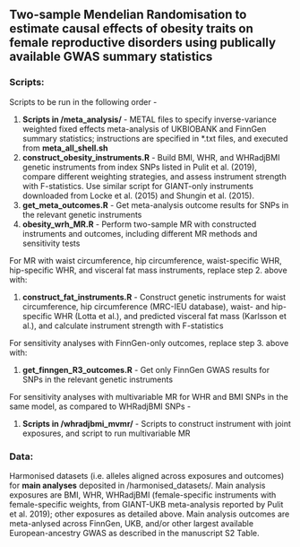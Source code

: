 ## Two-sample Mendelian Randomisation to estimate causal effects of obesity traits on female reproductive disorders using publically available GWAS summary statistics

### Scripts:

Scripts to be run in the following order - 
1. **Scripts in /meta_analysis/** - METAL files to specify inverse-variance weighted fixed effects meta-analysis of UKBIOBANK and FinnGen summary statistics; instructions are specified in *.txt files, and executed from **meta_all_shell.sh**
2. **construct_obesity_instruments.R** - Build BMI, WHR, and WHRadjBMI genetic instruments from index SNPs listed in Pulit et al. (2019), compare different weighting strategies, and assess instrument strength with F-statistics. Use similar script for GIANT-only instruments downloaded from Locke et al. (2015) and Shungin et al. (2015).
3. **get_meta_outcomes.R** - Get meta-analysis outcome results for SNPs in the relevant genetic instruments
4. **obesity_wrh_MR.R** - Perform two-sample MR with constructed instruments and outcomes, including different MR methods and sensitivity tests

For MR with waist circumference, hip circumference, waist-specific WHR, hip-specific WHR, and visceral fat mass instruments, replace step 2. above with: 
1. **construct_fat_instruments.R** - Construct genetic instruments for waist circumference, hip circumference (MRC-IEU database), waist- and hip-specific WHR (Lotta et al.), and predicted visceral fat mass (Karlsson et al.), and calculate instrument strength with F-statistics

For sensitivity analyses with FinnGen-only outcomes, replace step 3. above with: 
1. **get_finngen_R3_outcomes.R** - Get only FinnGen GWAS results for SNPs in the relevant genetic instruments

For sensitivity analyses with multivariable MR for WHR and BMI SNPs in the same model, as compared to WHRadjBMI SNPs - 
1. **Scripts in /whradjbmi_mvmr/** - Scripts to construct instrument with joint exposures, and script to run multivariable MR

### Data:

Harmonised datasets (i.e. alleles aligned across exposures and outcomes) for **main analyses** deposited in /harmonised_datasets/. Main analysis exposures are BMI, WHR, WHRadjBMI (female-specific instruments with female-specific weights, from GIANT-UKB meta-analysis reported by Pulit et al. 2019); other exposures as detailed above. Main analysis outcomes are meta-anlysed across FinnGen, UKB, and/or other largest available European-ancestry GWAS as described in the manuscript S2 Table.  